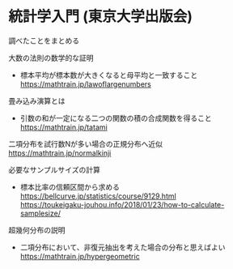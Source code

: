 # 統計学入門 (東京大学出版会)
調べたことをまとめる  

大数の法則の数学的な証明  
- 標本平均が標本数が大きくなると母平均と一致すること  
https://mathtrain.jp/lawoflargenumbers  

畳み込み演算とは  
- 引数の和が一定になる二つの関数の積の合成関数を得ること  
https://mathtrain.jp/tatami  

二項分布を試行数Nが多い場合の正規分布へ近似  
https://mathtrain.jp/normalkinji  

必要なサンプルサイズの計算  
- 標本比率の信頼区間から求める 
https://bellcurve.jp/statistics/course/9129.html  
https://toukeigaku-jouhou.info/2018/01/23/how-to-calculate-samplesize/  

超幾何分布の説明  
- 二項分布において、非復元抽出を考えた場合の分布と思えばよい  
https://mathtrain.jp/hypergeometric  


